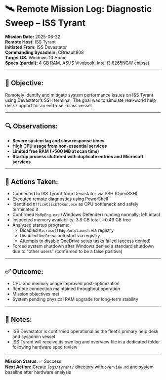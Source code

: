 # 🛰️ Remote Mission Log: Diagnostic Sweep – ISS Tyrant

**Mission Date:** 2025-06-22  
**Remote Host:** ISS Tyrant  
**Initiated From:** ISS Devastator  
**Commanding Sysadmin:** CBreault808  
**Target OS:** Windows 10 Home  
**Specs (partial):** 4 GB RAM, ASUS Vivobook, Intel i3 8265NGW chipset

---

## 🎯 Objective:
Remotely identify and mitigate system performance issues on ISS Tyrant using Devastator’s SSH terminal. The goal was to simulate real-world help desk support for an end-user-class vessel.

---

## 🔍 Observations:

- **Severe system lag and slow response times**
- **High CPU usage from non-essential services**
- **Limited free RAM (~500 MB at scan time)**
- **Startup process cluttered with duplicate entries and Microsoft services**

---

## 🧪 Actions Taken:

- Connected to ISS Tyrant from Devastator via SSH (OpenSSH)
- Executed remote diagnostics using PowerShell
- Identified `OfficeClickToRun.exe` as CPU bottleneck and safely terminated it
- Confirmed `MsMpEng.exe` (Windows Defender) running normally; left intact
- Inspected memory availability: 3.8 GB total, ~0.49 GB free
- Analyzed startup programs:
  - Disabled `MicrosoftEdgeAutoLaunch` via registry
  - Disabled `OneDrive` autostart via registry
  - Attempts to disable OneDrive setup tasks failed (access denied)
- Forced system shutdown after Windows denied a standard shutdown due to "other users" (confirmed to be a false positive)

---

## ✅ Outcome:

- CPU and memory usage improved post-optimization
- Remote connection maintained throughout operation
- Mission objectives met
- System pending physical RAM upgrade for long-term stability

---

## 📌 Notes:

- ISS Devastator is confirmed operational as the fleet’s primary help desk and sysadmin vessel
- ISS Tyrant will receive its own log and overview file in a dedicated folder following hardware spec review

---

**Mission Status:** ✅ Success  
**Next Action:** Create `logs/tyrant/` directory with `overview.md` and system baseline after hardware analysis
